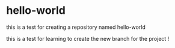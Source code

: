 # hello-world
this is a test for creating a repository  named hello-world

this is a test for learning to create the new branch for the project !
